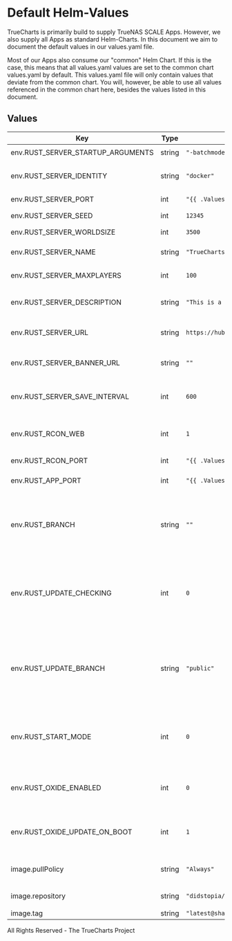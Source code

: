 # Default Helm-Values

TrueCharts is primarily build to supply TrueNAS SCALE Apps.
However, we also supply all Apps as standard Helm-Charts. In this document we aim to document the default values in our values.yaml file.

Most of our Apps also consume our "common" Helm Chart.
If this is the case, this means that all values.yaml values are set to the common chart values.yaml by default. This values.yaml file will only contain values that deviate from the common chart.
You will, however, be able to use all values referenced in the common chart here, besides the values listed in this document.

## Values

| Key | Type | Default | Description |
|-----|------|---------|-------------|
| env.RUST_SERVER_STARTUP_ARGUMENTS | string | `"-batchmode -load -nographics +server.secure 1"` | `"Rust Server Startup Args"` |
| env.RUST_SERVER_IDENTITY | string | `"docker"` | `"Mainly used for the name of the save directory"` |
| env.RUST_SERVER_PORT | int | `"{{ .Values.service.main.ports.main.targetPort }}"` | `""Rust server port""` |
| env.RUST_SERVER_SEED | int | `12345` | `"The server map seed"` |
| env.RUST_SERVER_WORLDSIZE | int | `3500` | `"The map size"` |
| env.RUST_SERVER_NAME | string | `"TrueCharts Dedicated Server"` | `"The publicly visible server name"` |
| env.RUST_SERVER_MAXPLAYERS | int | `100` | `"Maximum players on the server"` |
| env.RUST_SERVER_DESCRIPTION | string | `"This is a Rust server running with TrueCharts!"` | `"The publicly visible server description"` |
| env.RUST_SERVER_URL | string | `https://hub.docker.com/r/didstopia/rust-server/` | `"The publicly visible server website"` |
| env.RUST_SERVER_BANNER_URL | string | `""` | `"The publicly visible server banner image URL"` |
| env.RUST_SERVER_SAVE_INTERVAL | int | `600` | `"Amount of seconds between automatic saves"` |
| env.RUST_RCON_WEB | int | `1` | `"Set to 1 or 0 to enable or disable the web-based RCON server"` |
| env.RUST_RCON_PORT | int | `"{{ .Values.service.main.ports.rcon.targetPort }}"` | `"RCON server port"` |
| env.RUST_APP_PORT | int | `"{{ .Values.service.main.ports.rapp.targetPort }}"` | `"Rust+ companion app port"` |
| env.RUST_BRANCH | string | `""` | `"Sets the branch argument to use, eg. set to "-beta prerelease" for the prerelease branch"` |
| env.RUST_UPDATE_CHECKING | int | `0` | `"Set to 1 to enable fully automatic update checking, notifying players and restarting to install updates"` |
| env.RUST_UPDATE_BRANCH | string | `"public"` | `"Set to match the branch that you want to use for updating, ie. "prerelease" or "public", but do not specify arguments like "-beta""` |
| env.RUST_START_MODE | int | `0` | `"Determines if the server should update and then start (0), only update (1) or only start (2)"` |
| env.RUST_OXIDE_ENABLED | int | `0` | `"Set to 1 to automatically install the latest version of Oxide"` |
| env.RUST_OXIDE_UPDATE_ON_BOOT | int | `1` | `"Set to 0 to disable automatic update of Oxide on boot"` |
| image.pullPolicy | string | `"Always"` | `"Pull latest image from repository on startup"` |
| image.repository | string | `"didstopia/rust-server"` | `"Repository where to pull image"` |
| image.tag | string | `"latest@sha256:f520cf1d4d5be0cb6a447140630fe80f97e22ead3d2218c92180021ba5455ed4"` | `"Image tag"` |


All Rights Reserved - The TrueCharts Project
